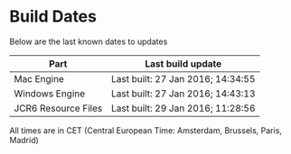 # Build Dates

Below are the last known dates to updates

Part | Last build update
-----|-----
Mac Engine | Last built: 27 Jan 2016; 14:34:55
Windows Engine | Last built: 27 Jan 2016; 14:43:13
JCR6 Resource Files | Last built: 29 Jan 2016; 11:28:56
All times are in CET (Central European Time: Amsterdam, Brussels, Paris, Madrid)



